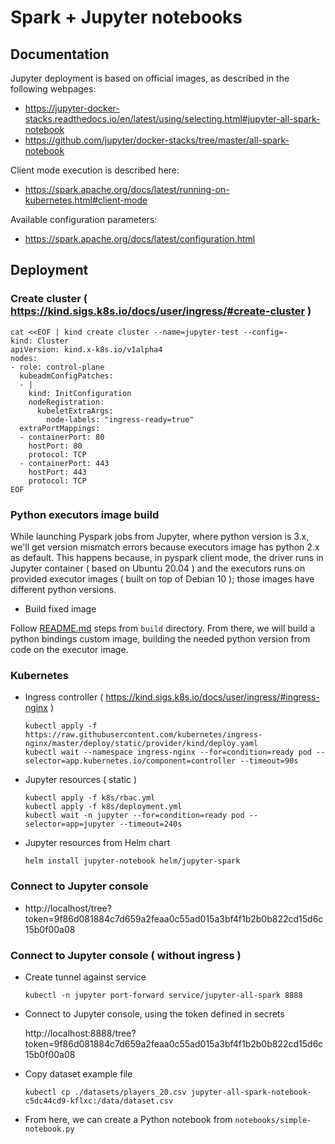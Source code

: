 
# Spark + Jupyter notebooks

## Documentation

Jupyter deployment is based on official images, as described in the following webpages:

- https://jupyter-docker-stacks.readthedocs.io/en/latest/using/selecting.html#jupyter-all-spark-notebook
- https://github.com/jupyter/docker-stacks/tree/master/all-spark-notebook

Client mode execution is described here:

- https://spark.apache.org/docs/latest/running-on-kubernetes.html#client-mode

Available configuration parameters:

- https://spark.apache.org/docs/latest/configuration.html

## Deployment

### Create cluster ( https://kind.sigs.k8s.io/docs/user/ingress/#create-cluster )

```
cat <<EOF | kind create cluster --name=jupyter-test --config=-
kind: Cluster
apiVersion: kind.x-k8s.io/v1alpha4
nodes:
- role: control-plane
  kubeadmConfigPatches:
  - |
    kind: InitConfiguration
    nodeRegistration:
      kubeletExtraArgs:
        node-labels: "ingress-ready=true"
  extraPortMappings:
  - containerPort: 80
    hostPort: 80
    protocol: TCP
  - containerPort: 443
    hostPort: 443
    protocol: TCP
EOF
```

### Python executors image build

While launching Pyspark jobs from Jupyter, where python version is 3.x, we'll get version mismatch errors because executors image has python 2.x as default. This happens because, in pyspark client mode, the driver runs in Jupyter container ( based on Ubuntu 20.04 ) and the executors runs on provided executor images ( built on top of Debian 10 ); those images have different python versions.

- Build fixed image

Follow [README.md](build/README.md) steps from ```build``` directory. From there, we will build a python bindings custom image, building the needed python version from code on the executor image.

### Kubernetes

- Ingress controller ( https://kind.sigs.k8s.io/docs/user/ingress/#ingress-nginx )
    ```
    kubectl apply -f https://raw.githubusercontent.com/kubernetes/ingress-nginx/master/deploy/static/provider/kind/deploy.yaml
    kubectl wait --namespace ingress-nginx --for=condition=ready pod --selector=app.kubernetes.io/component=controller --timeout=90s
    ```

- Jupyter resources ( static )

    ```
    kubectl apply -f k8s/rbac.yml
    kubectl apply -f k8s/deployment.yml
    kubectl wait -n jupyter --for=condition=ready pod --selector=app=jupyter --timeout=240s
    ```

- Jupyter resources from Helm chart

  ```
  helm install jupyter-notebook helm/jupyter-spark
  ```

### Connect to Jupyter console

- http://localhost/tree?token=9f86d081884c7d659a2feaa0c55ad015a3bf4f1b2b0b822cd15d6c15b0f00a08

### Connect to Jupyter console ( without ingress )

- Create tunnel against service

    ```
    kubectl -n jupyter port-forward service/jupyter-all-spark 8888
    ```

- Connect to Jupyter console, using the token defined in secrets

    http://localhost:8888/tree?token=9f86d081884c7d659a2feaa0c55ad015a3bf4f1b2b0b822cd15d6c15b0f00a08

- Copy dataset example file

    ```
    kubectl cp ./datasets/players_20.csv jupyter-all-spark-notebook-c5dc44cd9-kflxc:/data/dataset.csv
    ```

- From here, we can create a Python notebook from ```notebooks/simple-notebook.py```
